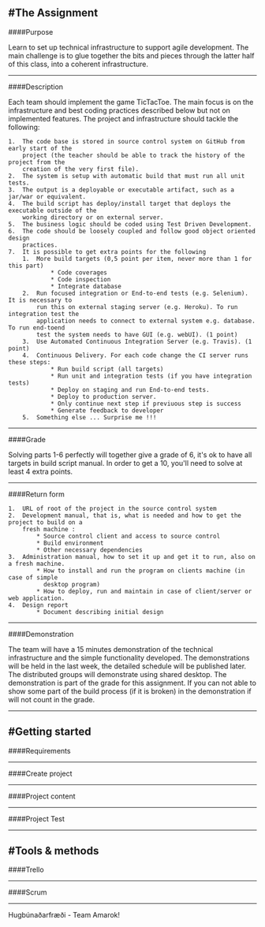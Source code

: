 
#The Assignment
---

####Purpose 

Learn to set up technical infrastructure to support agile development. The main challenge is
to glue together the bits and pieces through the latter half of this class, into a coherent
infrastructure.

---

####Description

Each team should implement the game TicTacToe. The main focus is on the infrastructure
and best coding practices described below but not on implemented features.
The project and infrastructure should tackle the following:

    1.  The code base is stored in source control system on GitHub from early start of the
        project (the teacher should be able to track the history of the project from the
        creation of the very first file).
    2.  The system is setup with automatic build that must run all unit tests.
    3.  The output is a deployable or executable artifact, such as a jar/war or equivalent. 
    4.  The build script has deploy/install target that deploys the executable outside of the
        working directory or on external server.
    5.  The business logic should be coded using Test Driven Development.
    6.  The code should be loosely coupled and follow good object oriented design
        practices.
    7.  It is possible to get extra points for the following
        1.  More build targets (0,5 point per item, never more than 1 for this part)
                * Code coverages
                * Code inspection
                * Integrate database
        2.  Run focused integration or End-to-end tests (e.g. Selenium). It is necessary to
            run this on external staging server (e.g. Heroku). To run integration test the
            application needs to connect to external system e.g. database. To run end-toend
            test the system needs to have GUI (e.g. webUI). (1 point)
        3.  Use Automated Continuous Integration Server (e.g. Travis). (1 point)
        4.  Continuous Delivery. For each code change the CI server runs these steps:
                * Run build script (all targets)
                * Run unit and integration tests (if you have integration tests)
                * Deploy on staging and run End-to-end tests.
                * Deploy to production server.
                * Only continue next step if previuous step is success
                * Generate feedback to developer
        5.  Something else ... Surprise me !!!
    
---

####Grade

Solving parts 1-6 perfectly will together give a grade of 6, it's ok to have all targets in 
build script manual. In order to get a 10, you'll need to solve at least 4 extra points.

---

####Return form

    
    1.  URL of root of the project in the source control system
    2.  Development manual, that is, what is needed and how to get the project to build on a
        fresh machine :
            * Source control client and access to source control
            * Build environment
            * Other necessary dependencies
    3.  Administration manual, how to set it up and get it to run, also on a fresh machine.
            * How to install and run the program on clients machine (in case of simple 
              desktop program)
            * How to deploy, run and maintain in case of client/server or web application.
    4.  Design report
            * Document describing initial design

---

####Demonstration

The team will have a 15 minutes demonstration of the technical infrastructure and the simple
functionality developed. The demonstrations will be held in the last week, the detailed
schedule will be published later. The distributed groups will demonstrate using shared
desktop. The demonstration is part of the grade for this assignment. If you can not able to
show some part of the build process (if it is broken) in the demonstration if will not
count in the grade.

---

#Getting started
---

####Requirements

---

####Create project

---

####Project content

---


####Project Test

---


#Tools & methods
---

####Trello

---

####Scrum



---

Hugbúnaðarfræði - Team Amarok!
